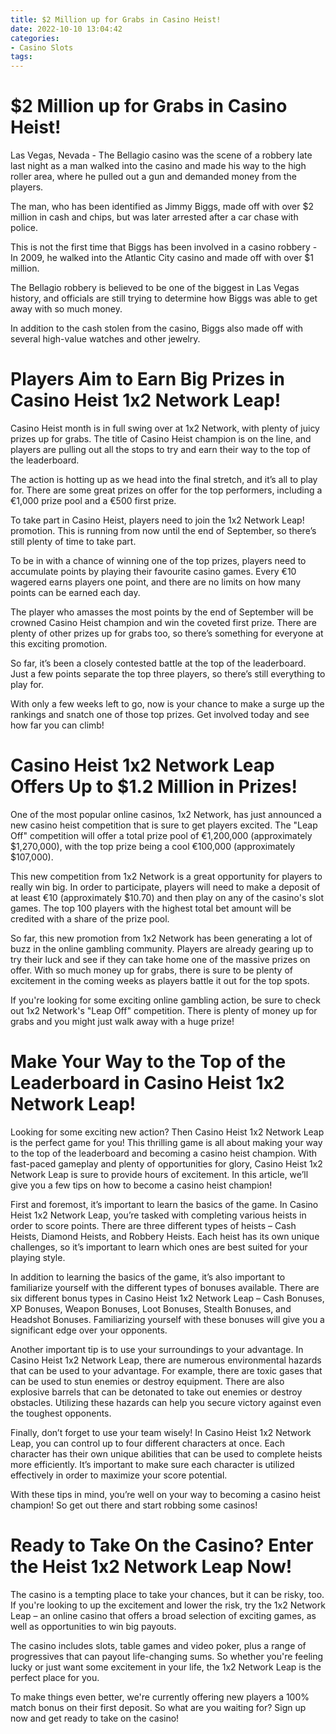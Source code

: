 ```yaml
---
title: $2 Million up for Grabs in Casino Heist!
date: 2022-10-10 13:04:42
categories:
- Casino Slots
tags:
---
```



#  $2 Million up for Grabs in Casino Heist!

Las Vegas, Nevada - The Bellagio casino was the scene of a robbery late last night as a man walked into the casino and made his way to the high roller area, where he pulled out a gun and demanded money from the players.

The man, who has been identified as Jimmy Biggs, made off with over $2 million in cash and chips, but was later arrested after a car chase with police.

This is not the first time that Biggs has been involved in a casino robbery - In 2009, he walked into the Atlantic City casino and made off with over $1 million.

The Bellagio robbery is believed to be one of the biggest in Las Vegas history, and officials are still trying to determine how Biggs was able to get away with so much money.

In addition to the cash stolen from the casino, Biggs also made off with several high-value watches and other jewelry.

#  Players Aim to Earn Big Prizes in Casino Heist 1x2 Network Leap!

Casino Heist month is in full swing over at 1x2 Network, with plenty of juicy prizes up for grabs. The title of Casino Heist champion is on the line, and players are pulling out all the stops to try and earn their way to the top of the leaderboard.

The action is hotting up as we head into the final stretch, and it’s all to play for. There are some great prizes on offer for the top performers, including a €1,000 prize pool and a €500 first prize.

To take part in Casino Heist, players need to join the 1x2 Network Leap! promotion. This is running from now until the end of September, so there’s still plenty of time to take part.

To be in with a chance of winning one of the top prizes, players need to accumulate points by playing their favourite casino games. Every €10 wagered earns players one point, and there are no limits on how many points can be earned each day.

The player who amasses the most points by the end of September will be crowned Casino Heist champion and win the coveted first prize. There are plenty of other prizes up for grabs too, so there’s something for everyone at this exciting promotion.

So far, it’s been a closely contested battle at the top of the leaderboard. Just a few points separate the top three players, so there’s still everything to play for.

With only a few weeks left to go, now is your chance to make a surge up the rankings and snatch one of those top prizes. Get involved today and see how far you can climb!

#  Casino Heist 1x2 Network Leap Offers Up to $1.2 Million in Prizes!

One of the most popular online casinos, 1x2 Network, has just announced a new casino heist competition that is sure to get players excited. The "Leap Off" competition will offer a total prize pool of €1,200,000 (approximately $1,270,000), with the top prize being a cool €100,000 (approximately $107,000).

This new competition from 1x2 Network is a great opportunity for players to really win big. In order to participate, players will need to make a deposit of at least €10 (approximately $10.70) and then play on any of the casino's slot games. The top 100 players with the highest total bet amount will be credited with a share of the prize pool.

So far, this new promotion from 1x2 Network has been generating a lot of buzz in the online gambling community. Players are already gearing up to try their luck and see if they can take home one of the massive prizes on offer. With so much money up for grabs, there is sure to be plenty of excitement in the coming weeks as players battle it out for the top spots.

If you're looking for some exciting online gambling action, be sure to check out 1x2 Network's "Leap Off" competition. There is plenty of money up for grabs and you might just walk away with a huge prize!

#  Make Your Way to the Top of the Leaderboard in Casino Heist 1x2 Network Leap!

Looking for some exciting new action? Then Casino Heist 1x2 Network Leap is the perfect game for you! This thrilling game is all about making your way to the top of the leaderboard and becoming a casino heist champion. With fast-paced gameplay and plenty of opportunities for glory, Casino Heist 1x2 Network Leap is sure to provide hours of excitement. In this article, we’ll give you a few tips on how to become a casino heist champion!

First and foremost, it’s important to learn the basics of the game. In Casino Heist 1x2 Network Leap, you’re tasked with completing various heists in order to score points. There are three different types of heists – Cash Heists, Diamond Heists, and Robbery Heists. Each heist has its own unique challenges, so it’s important to learn which ones are best suited for your playing style.

In addition to learning the basics of the game, it’s also important to familiarize yourself with the different types of bonuses available. There are six different bonus types in Casino Heist 1x2 Network Leap – Cash Bonuses, XP Bonuses, Weapon Bonuses, Loot Bonuses, Stealth Bonuses, and Headshot Bonuses. Familiarizing yourself with these bonuses will give you a significant edge over your opponents.

Another important tip is to use your surroundings to your advantage. In Casino Heist 1x2 Network Leap, there are numerous environmental hazards that can be used to your advantage. For example, there are toxic gases that can be used to stun enemies or destroy equipment. There are also explosive barrels that can be detonated to take out enemies or destroy obstacles. Utilizing these hazards can help you secure victory against even the toughest opponents.

Finally, don’t forget to use your team wisely! In Casino Heist 1x2 Network Leap, you can control up to four different characters at once. Each character has their own unique abilities that can be used to complete heists more efficiently. It’s important to make sure each character is utilized effectively in order to maximize your score potential.

With these tips in mind, you’re well on your way to becoming a casino heist champion! So get out there and start robbing some casinos!

#  Ready to Take On the Casino? Enter the Heist 1x2 Network Leap Now!

The casino is a tempting place to take your chances, but it can be risky, too. If you're looking to up the excitement and lower the risk, try the 1x2 Network Leap – an online casino that offers a broad selection of exciting games, as well as opportunities to win big payouts.

The casino includes slots, table games and video poker, plus a range of progressives that can payout life-changing sums. So whether you're feeling lucky or just want some excitement in your life, the 1x2 Network Leap is the perfect place for you.

To make things even better, we're currently offering new players a 100% match bonus on their first deposit. So what are you waiting for? Sign up now and get ready to take on the casino!